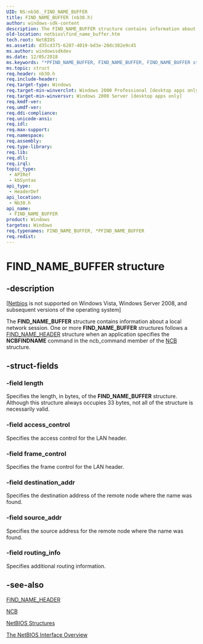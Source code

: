 ```yaml
---
UID: NS:nb30._FIND_NAME_BUFFER
title: FIND_NAME_BUFFER (nb30.h)
author: windows-sdk-content
description: The FIND_NAME_BUFFER structure contains information about a local network session.
old-location: netbios\find_name_buffer.htm
tech.root: NetBIOS
ms.assetid: d35cd375-6207-4019-bd3e-20dc302e9c45
ms.author: windowssdkdev
ms.date: 12/05/2018
ms.keywords: "*PFIND_NAME_BUFFER, FIND_NAME_BUFFER, FIND_NAME_BUFFER structure [NetBIOS], PFIND_NAME_BUFFER, PFIND_NAME_BUFFER structure pointer [NetBIOS], nb30/FIND_NAME_BUFFER, nb30/PFIND_NAME_BUFFER, netbios.find_name_buffer"
ms.topic: struct
req.header: nb30.h
req.include-header: 
req.target-type: Windows
req.target-min-winverclnt: Windows 2000 Professional [desktop apps only]
req.target-min-winversvr: Windows 2000 Server [desktop apps only]
req.kmdf-ver: 
req.umdf-ver: 
req.ddi-compliance: 
req.unicode-ansi: 
req.idl: 
req.max-support: 
req.namespace: 
req.assembly: 
req.type-library: 
req.lib: 
req.dll: 
req.irql: 
topic_type:
 - APIRef
 - kbSyntax
api_type:
 - HeaderDef
api_location:
 - Nb30.h
api_name:
 - FIND_NAME_BUFFER
product: Windows
targetos: Windows
req.typenames: FIND_NAME_BUFFER, *PFIND_NAME_BUFFER
req.redist: 
---
```


# FIND_NAME_BUFFER structure


## -description


<p class="CCE_Message">[<a href="https://msdn.microsoft.com/9144e283-0e5f-43d7-8cd2-e746f94c6f14">Netbios</a> is not supported on Windows Vista,  Windows Server 2008, and subsequent versions of the operating system]

The <b>FIND_NAME_BUFFER</b> structure contains information about a local network session. One or more <b>FIND_NAME_BUFFER</b> structures follows a <a href="https://msdn.microsoft.com/66b0cf77-3c25-4b00-9e9b-abc0442e3831">FIND_NAME_HEADER</a> structure when an application specifies the <b>NCBFINDNAME</b> command in the ncb_command member of the <a href="https://msdn.microsoft.com/e3fcca1c-8057-41c4-80a5-d1e67920d88c">NCB</a> structure. 


## -struct-fields




### -field length

Specifies the length, in bytes, of the <b>FIND_NAME_BUFFER</b> structure. Although this structure always occupies 33 bytes, not all of the structure is necessarily valid.


### -field access_control

Specifies the access control for the LAN header.


### -field frame_control

Specifies the frame control for the LAN header.


### -field destination_addr

Specifies the destination address of the remote node where the name was found.


### -field source_addr

Specifies the source address for the remote node where the name was found.


### -field routing_info

Specifies additional routing information.


## -see-also




<b></b>



<a href="https://msdn.microsoft.com/66b0cf77-3c25-4b00-9e9b-abc0442e3831">FIND_NAME_HEADER</a>



<a href="https://msdn.microsoft.com/e3fcca1c-8057-41c4-80a5-d1e67920d88c">NCB</a>



<a href="https://msdn.microsoft.com/64ef39ec-d69a-4e33-9192-dda6d1bb84b8">NetBIOS Structures</a>



<a href="https://msdn.microsoft.com/9144e283-0e5f-43d7-8cd2-e746f94c6f14">The NetBIOS Interface Overview</a>
 

 

